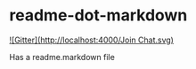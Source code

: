 readme-dot-markdown
===================
[![Gitter](http://localhost:4000/Join Chat.svg)](http://localhost:5000/gittertestbot/readme-dot-markdown?utm_source=badge&utm_medium=badge&utm_campaign=pr-badge)

Has a readme.markdown file
